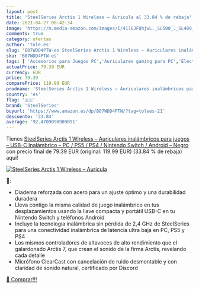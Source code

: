 ```yaml
---
layout: post
title: 'SteelSeries Arctis 1 Wireless – Auricula al 33.84 % de rebaja'
date: 2021-04-27 08:42:34
image: 'https://m.media-amazon.com/images/I/417GJFQhjwL._SL500_._SL400_.jpg'
comments: true
category: ofertas
author: 'tole.es'
slug: 'B07WDD4PTW-es SteelSeries Arctis 1 Wireless – Auriculares inalámbricos...'
sku: 'B07WDD4PTW-es'
tags: [ 'Accesorios para Juegos PC','Auriculares gaming para PC','Electrónica','Hardware y juegos para PlayStation 4','Juegos y Accesorios para PC','Videojuegos','android','steelseries', ]
actualPrice: 79.39 EUR
currency: EUR
price: 79.39
comparePrice: 119.99 EUR
prodname: 'SteelSeries Arctis 1 Wireless – Auriculares inalámbricos para juegos – USB-C Inalámbrico – PC / PS5 / PS4 / Nintendo Switch / Android – Negro'
country: 'es'
flag: '🇪🇸'
brand: 'SteelSeries'
buyurl: 'https://www.amazon.es/dp/B07WDD4PTW/?tag=tolees-21'
descuento: '33.84'
average: '92.4709090909091'
---
```


Tienes [SteelSeries Arctis 1 Wireless – Auriculares inalámbricos para juegos – USB-C Inalámbrico – PC / PS5 / PS4 / Nintendo Switch / Android – Negro](https://www.amazon.es/dp/B07WDD4PTW/?tag=tolees-21) con precio final de  79.39 EUR (original: 119.99 EUR) (33.84 %  de rebaja) aqui!

[![SteelSeries Arctis 1 Wireless – Auricula](https://m.media-amazon.com/images/I/417GJFQhjwL._SL500_._SL400_.jpg)](https://www.amazon.es/dp/B07WDD4PTW/?tag=tolees-21)

🔎:

- Diadema reforzada con acero para un ajuste óptimo y una durabilidad duradera
- Lleva contigo la misma calidad de juego inalámbrico en tus desplazamientos usando la llave compacta y portátil USB-C en tu Nintendo Switch y teléfonos Android
- Incluye la tecnología inalámbrica sin pérdida de 2,4 GHz de SteelSeries para una conectividad inalámbrica de latencia ultra baja en PC, PS5 y PS4
- Los mismos controladores de altavoces de alto rendimiento que el galardonado Arctis 7, que crean el sonido de la firma Arctis, revelando cada detalle
- Micrófono ClearCast con cancelación de ruido desmontable y con claridad de sonido natural, certificado por Discord

[🛒 Comprar!!!](https://www.amazon.es/dp/B07WDD4PTW/?tag=tolees-21)
